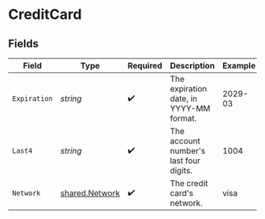 # CreditCard


## Fields

| Field                                            | Type                                             | Required                                         | Description                                      | Example                                          |
| ------------------------------------------------ | ------------------------------------------------ | ------------------------------------------------ | ------------------------------------------------ | ------------------------------------------------ |
| `Expiration`                                     | *string*                                         | :heavy_check_mark:                               | The expiration date, in YYYY-MM format.          | 2029-03                                          |
| `Last4`                                          | *string*                                         | :heavy_check_mark:                               | The account number's last four digits.           | 1004                                             |
| `Network`                                        | [shared.Network](../../models/shared/network.md) | :heavy_check_mark:                               | The credit card's network.                       | visa                                             |